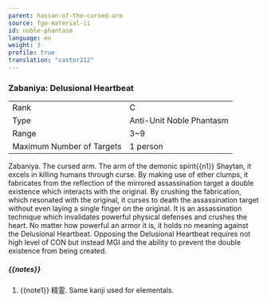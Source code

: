 ```yaml
---
parent: hassan-of-the-cursed-arm
source: fgo-material-ii
id: noble-phantasm
language: en
weight: 3
profile: true
translation: "castor212"
---
```


### Zabaniya: Delusional Heartbeat

<table>
  <tr><td>Rank</td><td>C</td></tr>
  <tr><td>Type</td><td>Anti-Unit Noble Phantasm</td></tr>
  <tr><td>Range</td><td>3~9</td></tr>
  <tr><td>Maximum Number of Targets</td><td>1 person</td></tr>
</table>

Zabaniya.
The cursed arm. The arm of the demonic spirit{{n1}} Shaytan, it excels in killing humans through curse.
By making use of ether clumps, it fabricates from the reflection of the mirrored assassination target a double existence which interacts with the original. By crushing the fabrication, which resonated with the original, it curses to death the assassination target without even laying a single finger on the original.
It is an assassination technique which invalidates powerful physical defenses and crushes the heart. No matter how powerful an armor it is, it holds no meaning against the Delusional Heartbeat.
Opposing the Delusional Heartbeat requires not high level of CON but instead MGI and the ability to prevent the double existence from being created.

##### {{notes}}

1. {{note1}} 精霊. Same kanji used for elementals.
